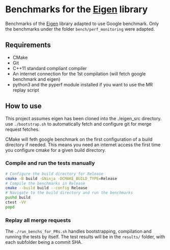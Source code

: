 # Benchmarks for the [Eigen](http://eigen.tuxfamily.org) library

Benchmarks of the [Eigen](http://eigen.tuxfamily.org) library adapted to use Google benchmark.
Only the benchmarks under the folder `bench/perf_monitoring` were adapted.

## Requirements

- CMake
- Git
- C++11 standard compliant compiler
- An internet connection for the 1st compilation (will fetch google benchmark and eigen)
- python3 and the pyperf module installed if you want to use the MR replay script

## How to use

This project assumes eigen has been cloned into the ./eigen_src directory. use `./bootstrap.sh` to automatically fetch and configure git for merge request fetches.

CMake will feth google benchmark on the first configuration of a build directory if needed. This means you need an internet access the first time you configure cmake for a given build directory.

### Compile and run the tests manually

```sh
# Configure the build directory for Release
cmake -B build -GNinja -DCMAKE_BUILD_TYPE=Release
# Compile the benchmarks in Release
cmake --build build --config Release
# Navigate to the build directory and run the benchmarks
pushd build
ctest -VV
popd
```

### Replay all merge requests

The `./run_benchs_for_PRs.sh` handles bootstrapping, compilation and running the tests by itself.
The test results will be in the `results/` folder, with each subfolder being a commit SHA.
